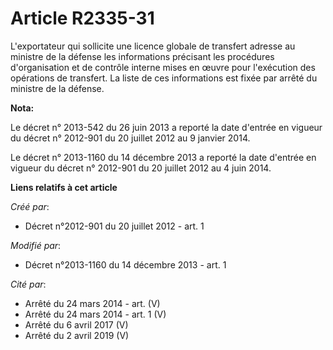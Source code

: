 # Article R2335-31

L'exportateur qui sollicite une licence globale de transfert adresse au ministre de la défense les informations précisant les
procédures d'organisation et de contrôle interne mises en œuvre pour l'exécution des opérations de transfert. La liste de ces
informations est fixée par arrêté du ministre de la défense.

**Nota:**

Le décret n° 2013-542 du 26 juin 2013 a reporté la date d'entrée en vigueur du décret n° 2012-901 du 20 juillet 2012 au 9
janvier 2014.

Le décret n° 2013-1160 du 14 décembre 2013 a reporté la date d'entrée en vigueur du décret n° 2012-901 du 20 juillet 2012 au
4 juin 2014.

**Liens relatifs à cet article**

_Créé par_:

  - Décret n°2012-901 du 20 juillet 2012 - art. 1

_Modifié par_:

  - Décret n°2013-1160 du 14 décembre 2013 - art. 1

_Cité par_:

  - Arrêté du 24 mars 2014 - art. (V)
  - Arrêté du 24 mars 2014 - art. 1 (V)
  - Arrêté du 6 avril 2017 (V)
  - Arrêté du 2 avril 2019 (V)
